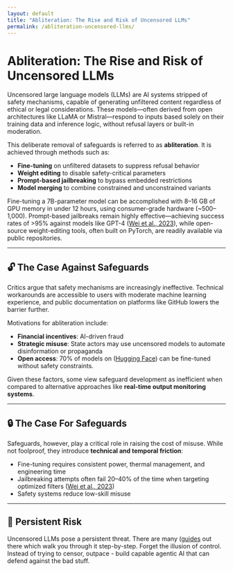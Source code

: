 ```yaml
---
layout: default  
title: "Abliteration: The Rise and Risk of Uncensored LLMs"  
permalink: /abliteration-uncensored-llms/
---
```


# Abliteration: The Rise and Risk of Uncensored LLMs

Uncensored large language models (LLMs) are AI systems stripped of safety mechanisms, capable of generating unfiltered content regardless of ethical or legal considerations. These models—often derived from open architectures like LLaMA or Mistral—respond to inputs based solely on their training data and inference logic, without refusal layers or built-in moderation.

This deliberate removal of safeguards is referred to as **abliteration**. It is achieved through methods such as:

- **Fine-tuning** on unfiltered datasets to suppress refusal behavior  
- **Weight editing** to disable safety-critical parameters  
- **Prompt-based jailbreaking** to bypass embedded restrictions  
- **Model merging** to combine constrained and unconstrained variants  

Fine-tuning a 7B-parameter model can be accomplished with 8–16 GB of GPU memory in under 12 hours, using consumer-grade hardware (~$500–$1,000). Prompt-based jailbreaks remain highly effective—achieving success rates of >95% against models like GPT-4 ([Wei et al., 2023](https://arxiv.org/abs/2307.02483)), while open-source weight-editing tools, often built on PyTorch, are readily available via public repositories.

---

## 🔓 The Case Against Safeguards

Critics argue that safety mechanisms are increasingly ineffective. Technical workarounds are accessible to users with moderate machine learning experience, and public documentation on platforms like GitHub lowers the barrier further.

Motivations for abliteration include:

- **Financial incentives**: AI-driven fraud
- **Strategic misuse**: State actors may use uncensored models to automate disinformation or propaganda  
- **Open access**: 70% of models on ([Hugging Face](https://huggingface.co)) can be fine-tuned without safety constraints. 

Given these factors, some view safeguard development as inefficient when compared to alternative approaches like **real-time output monitoring systems**.

---

## 🔒 The Case For Safeguards

Safeguards, however, play a critical role in raising the cost of misuse. While not foolproof, they introduce **technical and temporal friction**:

- Fine-tuning requires consistent power, thermal management, and engineering time
- Jailbreaking attempts often fail 20–40% of the time when targeting optimized filters ([Wei et al., 2023](https://arxiv.org/abs/2307.02483)) 
- Safety systems reduce low-skill misuse


---

## 🔫 Persistent Risk

Uncensored LLMs pose a persistent threat. There are many ([guides](https://huggingface.co/blog/mlabonne/abliteration) out there which walk you through it step-by-step.
Forget the illusion of control. Instead of trying to censor, outpace - build capable agentic AI that can defend against the bad stuff. 
